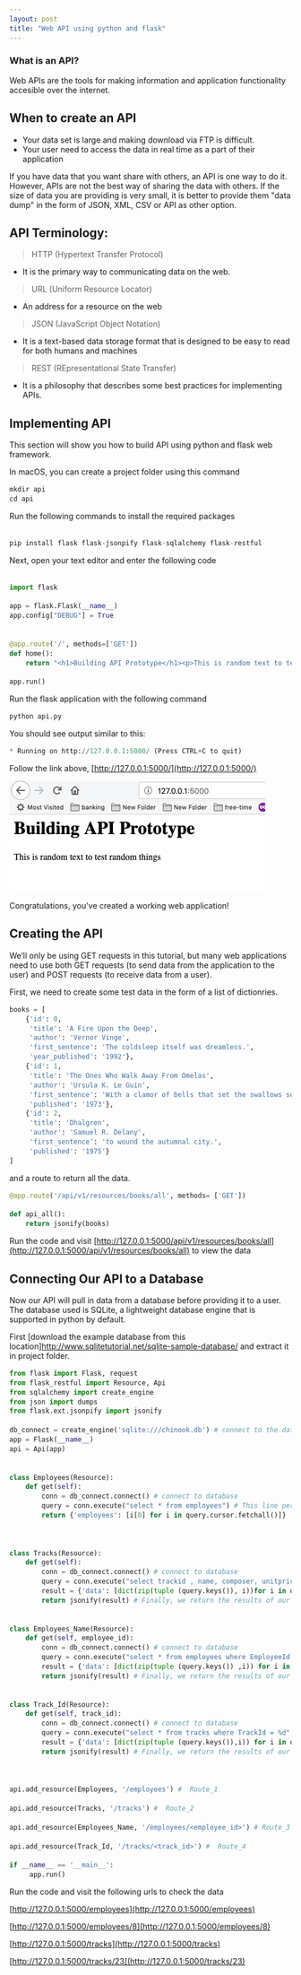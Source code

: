 ```yaml
---
layout: post
title: "Web API using python and flask"
---
```



### What is an API?

Web APIs are the tools for making information and application functionality accesible over the internet.

## When to create an API

* Your data set is large and making download via FTP is difficult.
* Your user need to access the data in real time as a part of their application

If you have data that you want share with others, an API is one way to do it. However, APIs are not the best way of sharing the data with others. If the size of data you are providing is very small, it is better to provide them "data dump" in the form of JSON, XML, CSV or API as other option.


## API Terminology:

>HTTP (Hypertext Transfer Protocol)

* It is the primary way to communicating data on the web.

>URL (Uniform Resource Locator)

* An address for a resource on the web

>JSON (JavaScript Object Notation)

* It is a text-based data storage format that is designed to be easy to read for both humans and machines

>REST (REpresentational State Transfer)

* It is a philosophy that describes some best practices for implementing APIs.

## Implementing API

This section will show you how to build API using python and flask web framework.

In macOS, you can create a project folder using this command

```python
mkdir api
cd api

```

Run the following commands to install the required packages

```python

pip install flask flask-jsonpify flask-sqlalchemy flask-restful

```

Next, open your text editor and enter the following code

```python

import flask

app = flask.Flask(__name__)
app.config["DEBUG"] = True


@app.route('/', methods=['GET'])
def home():
    return "<h1>Building API Prototype</h1><p>This is random text to test random things</p>"

app.run()
```

Run the flask application with the following command

```python
python api.py
```

You should see output similar to this:

```python
* Running on http://127.0.0.1:5000/ (Press CTRL+C to quit)
```

Follow the link above, [http://127.0.0.1:5000/](http://127.0.0.1:5000/)

![alt text](/images/api.jpg)


Congratulations, you’ve created a working web application!

## Creating the API

We’ll only be using GET requests in this tutorial, but many web applications need to use both GET requests (to send data from the application to the user) and POST requests (to receive data from a user).

First, we need to create some test data in the form of a list of dictionries.

```python
books = [
    {'id': 0,
     'title': 'A Fire Upon the Deep',
     'author': 'Vernor Vinge',
     'first_sentence': 'The coldsleep itself was dreamless.',
     'year_published': '1992'},
    {'id': 1,
     'title': 'The Ones Who Walk Away From Omelas',
     'author': 'Ursula K. Le Guin',
     'first_sentence': 'With a clamor of bells that set the swallows soaring, the Festival of Summer came to the city Omelas, bright-towered by the sea.',
     'published': '1973'},
    {'id': 2,
     'title': 'Dhalgren',
     'author': 'Samuel R. Delany',
     'first_sentence': 'to wound the autumnal city.',
     'published': '1975'}
]
```

and a route to return all the data.

```python
@app.route('/api/v1/resources/books/all', methods= ['GET'])

def api_all():
	return jsonify(books)

```

Run the code and visit [http://127.0.0.1:5000/api/v1/resources/books/all](http://127.0.0.1:5000/api/v1/resources/books/all) to view the data


## Connecting Our API to a Database

Now our API will pull in data from a database before providing it to a user. The database used is SQLite, a lightweight database engine that is supported in python by default.

First [download the example database from this location]http://www.sqlitetutorial.net/sqlite-sample-database/ and extract it in project folder.


```python
from flask import Flask, request
from flask_restful import Resource, Api
from sqlalchemy import create_engine
from json import dumps
from flask.ext.jsonpify import jsonify

db_connect = create_engine('sqlite:///chinook.db') # connect to the database
app = Flask(__name__)
api = Api(app)


class Employees(Resource):
	def get(self): 
		conn = db_connect.connect() # connect to database
		query = conn.execute("select * from employees") # This line performs query and returns json result
		return {'employees': [i[0] for i in query.cursor.fetchall()]} 



class Tracks(Resource):
	def get(self):
		conn = db_connect.connect() # connect to database
		query = conn.execute("select trackid , name, composer, unitprice from tracks;") # This line performs query and returns json result
		result = {'data': [dict(zip(tuple (query.keys()), i))for i in query.cursor]}
		return jsonify(result) # Finally, we return the results of our executed SQL query as JSON to the user:


class Employees_Name(Resource):
	def get(self, employee_id):
		conn = db_connect.connect() # connect to database
		query = conn.execute("select * from employees where EmployeeId = %d" %int(employee_id)) # This line performs query and returns json result
		result = {'data': [dict(zip(tuple (query.keys()) ,i)) for i in query.cursor]}
		return jsonify(result) # Finally, we return the results of our executed SQL query as JSON to the user:


class Track_Id(Resource):
	def get(self, track_id):
		conn = db_connect.connect() # connect to database
		query = conn.execute("select * from tracks where TrackId = %d" %int(track_id)) # This line performs query and returns json result
		result = {'data': [dict(zip(tuple (query.keys()),i)) for i in query.cursor]} 
		return jsonify(result) # Finally, we return the results of our executed SQL query as JSON to the user:



api.add_resource(Employees, '/employees') #  Route_1

api.add_resource(Tracks, '/tracks') #  Route_2

api.add_resource(Employees_Name, '/employees/<employee_id>') # Route_3

api.add_resource(Track_Id, '/tracks/<track_id>') #  Route_4

if __name__ == '__main__':
     app.run()
```

Run the code and visit the following urls to check the data

[http://127.0.0.1:5000/employees](http://127.0.0.1:5000/employees)

[http://127.0.0.1:5000/employees/8](http://127.0.0.1:5000/employees/8)

[http://127.0.0.1:5000/tracks](http://127.0.0.1:5000/tracks)

[http://127.0.0.1:5000/tracks/23](http://127.0.0.1:5000/tracks/23)




